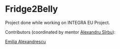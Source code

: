 # Fridge2Belly

Project done while working on INTEGRA EU Project.

Contributors (coordinated by mentor [Alexandru Sîrbu](https://google.com)):

[Emilia Alexandrescu](https://github.com/Andremyyy)
